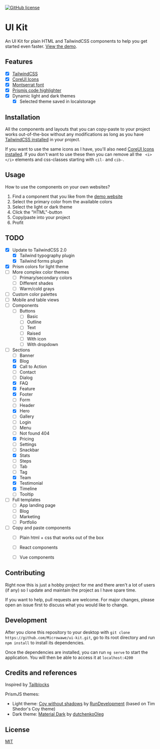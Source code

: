  [![GitHub license](https://img.shields.io/github/license/Microwawe/angular-quickstart)](https://github.com/Microwawe/angular-quickstart)


# UI Kit


An UI Kit for plain HTML and TailwindCSS components to help you get started even faster. [View the demo](https://mirkonowak.com/ui-kit).

## Features

- [x] [TailwindCSS](https://tailwindcss.com/)
- [x] [CoreUI Icons](https://icons.coreui.io/icons/)
- [x] [Montserrat font](https://fonts.google.com/specimen/Montserrat)
- [x] [Prismjs code highlighter](https://prismjs.com/)
- [x] Dynamic light and dark themes
  - [x] Selected theme saved in localstorage

## Installation

All the components and layouts that you can copy-paste to your project works out-of-the-box without any modifications as long as you have [TailwindCSS installed](https://tailwindcss.com/docs/installation) in your project.

If you want to use the same icons as I have, you'll also need [CoreUI Icons installed](https://icons.coreui.io/). If you don't want to use these then you can remove all the ``` <i> </i>``` elements and css-classes starting with `cil-` and `cib-`.  

## Usage

How to use the components on your own websites?

1. Find a component that you like from the [demo website](https://mirkonowak.com/ui-kit/home)
2. Select the primary color from the available colors
3. Select the light or dark theme
4. Click the "HTML"-button
5. Copy/paste into your project
6. Profit

## TODO

- [x] Update to TailwindCSS 2.0
  - [x] Tailwind typography plugin
  - [x] Tailwind forms plugin
- [x] Prism colors for light theme
- [ ] More complex color themes
  - [ ] Primary/secondary colors
  - [ ] Different shades
  - [ ] Warm/cold grays
- [ ] Custom color palettes
- [ ] Mobile and table views
- [ ] Components
  - [ ] Buttons
    - [ ] Basic
    - [ ] Outline
    - [ ] Text
    - [ ] Raised
    - [ ] With icon
    - [ ] With dropdown
- [ ] Sections
  - [ ] Banner
  - [x] Blog
  - [x] Call to Action
  - [ ] Contact
  - [ ] Dialog
  - [x] FAQ
  - [x] Feature
  - [x] Footer
  - [ ] Form
  - [ ] Header
  - [x] Hero
  - [ ] Gallery
  - [ ] Login
  - [ ] Menu
  - [ ] Not found 404
  - [x] Pricing
  - [ ] Settings
  - [ ] Snackbar
  - [x] Stats
  - [ ] Steps
  - [ ] Tab
  - [ ] Tag
  - [x] Team
  - [x] Testimonial
  - [x] Timeline
  - [ ] Tooltip
- [ ] Full templates
  - [ ] App landing page
  - [ ] Blog
  - [ ] Marketing
  - [ ] Portfolio
- [ ] Copy and paste components
  - [ ] Plain html + css that works out of the box
  - [ ] React components
  - [ ] Vue components



## Contributing
Right now this is just a hobby project for me and there aren't a lot of users (if any) so I update and maintain the project as I have spare time.

If you want to help, pull requests are welcome. For major changes, please open an issue first to discuss what you would like to change.

## Development

After you clone this repository to your desktop with ```git clone https://github.com/Microwawe/ui-kit.git```, go to its root directory and run ```npm install``` to install its dependencies.

Once the dependencies are installed, you can run ``` ng serve ``` to start the application. You will then be able to access it at ```localhost:4200```

## Credits and references

Inspired by [Tailblocks](https://mertjf.github.io/tailblocks/) 

PrismJS themes:
-  Light theme: [Coy without shadows](https://github.com/PrismJS/prism-themes/blob/master/themes/prism-coy-without-shadows.css) by [RunDevelopment](https://github.com/RunDevelopment) (based on Tim Shedor's Coy theme)
-  Dark theme: [Material Dark](https://github.com/PrismJS/prism-themes/blob/master/themes/prism-material-dark.css) by [dutchenkoOleg](https://github.com/dutchenkoOleg) 

## License
[MIT](https://choosealicense.com/licenses/mit/)
